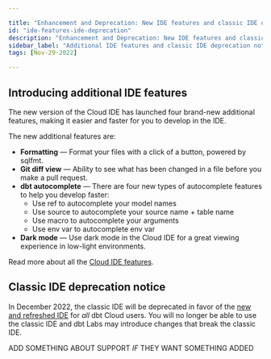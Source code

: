 ```yaml
---

title: "Enhancement and Deprecation: New IDE features and classic IDE deprecation"
id: "ide-features-ide-deprecation"
description: "Enhancement and Deprecation: New IDE features and classic IDE deprecation"
sidebar_label: "Additional IDE features and classic IDE deprecation notice"
tags: [Nov-29-2022]

---
```


## Introducing additional IDE features 

The new version of the Cloud IDE has launched four brand-new additional features, making it easier and faster for you to develop in the IDE.

The new additional features are:

- **Formatting** &mdash; Format your files with a click of a button, powered by sqlfmt.
- **Git diff view** &mdash; Ability to see what has been changed in a file before you make a pull request.
- **dbt autocomplete** &mdash; There are four new types of autocomplete features to help you develop faster:
    - Use ref to autocomplete your model names
    - Use source to autocomplete your source name + table name
    - Use macro to autocomplete your arguments
    - Use env var to autocomplete env var
- **Dark mode**	&mdash;  Use dark mode in the Cloud IDE for a great viewing experience in low-light environments.

Read more about all the [Cloud IDE features](/docs/get-started/dbt-cloud-features).


## Classic IDE deprecation notice

In December 2022, the classic IDE will be deprecated in favor of the [new and refreshed IDE](/docs/get-started/develop-in-the-cloud) for _all_ dbt Cloud users. You will no longer be able to use the classic IDE and dbt Labs may introduce changes that break the classic IDE.

ADD SOMETHING ABOUT SUPPORT _IF_ THEY WANT SOMETHING ADDED